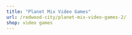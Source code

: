 ```yaml
---
title: "Planet Mix Video Games"
url: /redwood-city/planet-mix-video-games-2/
shop: video games
---
```

